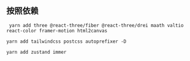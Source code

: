 ## 按照依赖

```
 yarn add three @react-three/fiber @react-three/drei maath valtio react-color framer-motion html2canvas
 ```

 ```
 yarn add tailwindcss postcss autoprefixer -D
 ```


 ```
yarn add zustand immer 

 ```